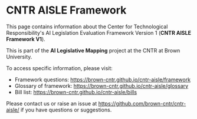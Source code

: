 # CNTR AISLE Framework

This page contains information about the Center for Technological Responsibility's AI Legislation Evaluation Framework Version 1 (**CNTR AISLE Framework V1**).

This is part of the **AI Legislative Mapping** project at the CNTR at Brown University.

To access specific information, please visit:

- Framework questions: <https://brown-cntr.github.io/cntr-aisle/framework>
- Glossary of framework: <https://brown-cntr.github.io/cntr-aisle/glossary>
- Bill list:  <https://brown-cntr.github.io/cntr-aisle/bills>

Please contact us or raise an issue at <https://github.com/brown-cntr/cntr-aisle/> if you have questions or suggestions.
